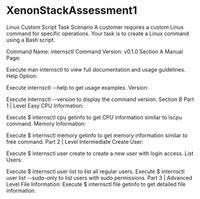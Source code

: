 # XenonStackAssessment1
Linux Custom Script Task
Scenario
A customer requires a custom Linux command for specific operations. Your task is to create a Linux command using a Bash script.

Command Name: internsctl
Command Version: v0.1.0
Section A
Manual Page:

Execute man internsctl to view full documentation and usage guidelines.
Help Option:

Execute internsctl --help to get usage examples.
Version:

Execute internsctl --version to display the command version.
Section B
Part 1 | Level Easy
CPU Information:

Execute $ internsctl cpu getinfo to get CPU information similar to lscpu command.
Memory Information:

Execute $ internsctl memory getinfo to get memory information similar to free command.
Part 2 | Level Intermediate
Create User:

Execute $ internsctl user create <username> to create a new user with login access.
List Users:

Execute $ internsctl user list to list all regular users.
Execute $ internsctl user list --sudo-only to list users with sudo permissions.
Part 3 | Advanced Level
File Information:
Execute $ internsctl file getinfo <file-name> to get detailed file information.

